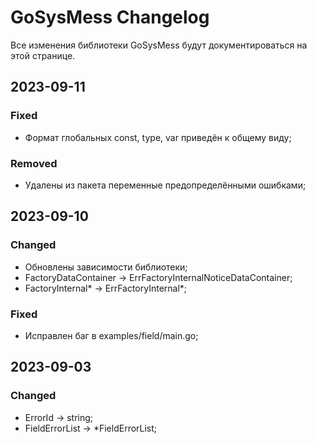 # GoSysMess Changelog
Все изменения библиотеки GoSysMess будут документироваться на этой странице.

## 2023-09-11
### Fixed
- Формат глобальных const, type, var приведён к общему виду;

### Removed
- Удалены из пакета переменные предопределёнными ошибками;

## 2023-09-10
### Changed
- Обновлены зависимости библиотеки;
- FactoryDataContainer -> ErrFactoryInternalNoticeDataContainer;
- FactoryInternal* -> ErrFactoryInternal*;

### Fixed
- Исправлен баг в examples/field/main.go;

## 2023-09-03
### Changed
- ErrorId -> string;
- FieldErrorList -> *FieldErrorList;